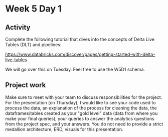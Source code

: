 # Week 5 Day 1

## Activity

Complete the following tutorial that dives into the concepts of Delta Live Tables (DLT) and pipelines:

https://www.databricks.com/discover/pages/getting-started-with-delta-live-tables

We will go over this on Tuesday. Feel free to use the W5D1 schema.

## Project work

Make sure to meet with your team to discuss responsibilities for the project. For the presentation (on Thursday), I would like to see your code used to process the data, an explanation of the process for cleaning the data, the dataframes/tables created as your "gold level" data (data from where you make your final queries), your queries to answer the analytics questions from the project spec, and your answers. You do not need to provide a strict medallion architecture, ERD, visuals for this presentation.

